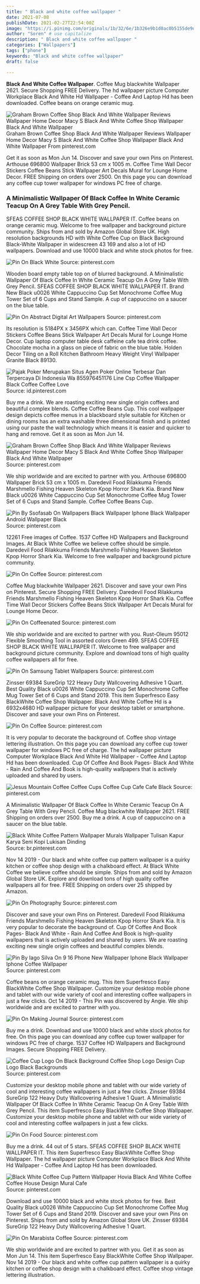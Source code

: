 ```yaml
---
title: " Black and white coffee wallpaper "
date: 2021-07-08
publishDate: 2021-02-27T22:54:00Z
image: "https://i.pinimg.com/originals/1b/32/6e/1b326e9b1d0ac0b5155de9dbe5126274.png"
author: "Soren" # use capitalize
description: " Black and white coffee wallpaper "
categories: ["Wallpapers"]
tags: ["phone"]
keywords: "Black and white coffee wallpaper"
draft: false

---
```



**Black And White Coffee Wallpaper**. Coffee Mug blackwhite Wallpaper 2621. Secure Shopping FREE Delivery. The hd wallpaper picture Computer Workplace Black And White Hd Wallpaper - Coffee And Laptop Hd has been downloaded. Coffee beans on orange ceramic mug.

![Graham Brown Coffee Shop Black And White Wallpaper Reviews Wallpaper Home Decor Macy S Black And White Coffee Shop Wallpaper Black And White Wallpaper](https://i.pinimg.com/originals/8e/fc/23/8efc232a7acbb0628162e8db3a4fffc0.jpg "Graham Brown Coffee Shop Black And White Wallpaper Reviews Wallpaper Home Decor Macy S Black And White Coffee Shop Wallpaper Black And White Wallpaper")
Graham Brown Coffee Shop Black And White Wallpaper Reviews Wallpaper Home Decor Macy S Black And White Coffee Shop Wallpaper Black And White Wallpaper From pinterest.com


Get it as soon as Mon Jun 14. Discover and save your own Pins on Pinterest. Arthouse 696800 Wallpaper Brick 53 cm x 1005 m. Coffee Time Wall Decor Stickers Coffee Beans Stick Wallpaper Art Decals Mural for Lounge Home Decor. FREE Shipping on orders over 2500. On this page you can download any coffee cup tower wallpaper for windows PC free of charge.

### A Minimalistic Wallpaper Of Black Coffee In White Ceramic Teacup On A Grey Table With Grey Pencil.

SFEAS COFFEE SHOP BLACK WHITE WALLPAPER IT. Coffee beans on orange ceramic mug. Welcome to free wallpaper and background picture community. Ships from and sold by Amazon Global Store UK. High resolution backgrounds HD with White Coffee Cup on Black Background Black-White Wallpaper in widescreen 43 169 and also a lot of HD wallpapers. Download and use 10000 black and white stock photos for free.


![Pin On Black White](https://i.pinimg.com/originals/8b/90/fa/8b90fa4403df2ea86b68026d5676cf06.png "Pin On Black White")
Source: pinterest.com

Wooden board empty table top on of blurred background. A Minimalistic Wallpaper Of Black Coffee In White Ceramic Teacup On A Grey Table With Grey Pencil. SFEAS COFFEE SHOP BLACK WHITE WALLPAPER IT. Brand New Black u0026 White Cappuccino Cup Set Monochrome Coffee Mug Tower Set of 6 Cups and Stand Sample. A cup of cappuccino on a saucer on the blue table.

![Pin On Abstract Digital Art Wallpapers](https://i.pinimg.com/736x/7c/7e/95/7c7e95a632f19fc89755c6b943273468.jpg "Pin On Abstract Digital Art Wallpapers")
Source: pinterest.com

Its resolution is 5184PX x 3456PX which can. Coffee Time Wall Decor Stickers Coffee Beans Stick Wallpaper Art Decals Mural for Lounge Home Decor. Cup laptop computer table desk caffeine cafe tea drink coffee. Chocolate mocha in a glass on piece of fabric on the blue table. Holden Decor Tiling on a Roll Kitchen Bathroom Heavy Weight Vinyl Wallpaper Granite Black 89130.

![Pajak Poker Merupakan Situs Agen Poker Online Terbesar Dan Terpercaya Di Indonesia Wa 855976451176 Line Csp Coffee Wallpaper Black Coffee Coffee Love](https://i.pinimg.com/474x/ef/83/75/ef8375db47673754c2df0baf5addb906.jpg "Pajak Poker Merupakan Situs Agen Poker Online Terbesar Dan Terpercaya Di Indonesia Wa 855976451176 Line Csp Coffee Wallpaper Black Coffee Coffee Love")
Source: id.pinterest.com

Buy me a drink. We are roasting exciting new single origin coffees and beautiful complex blends. Coffee Coffee Beans Cup. This cool wallpaper design depicts coffee menus in a blackboard style suitable for Kitchen or dining rooms has an extra washable three dimensional finish and is printed using our paste the wall technology which means it is easier and quicker to hang and remove. Get it as soon as Mon Jun 14.

![Graham Brown Coffee Shop Black And White Wallpaper Reviews Wallpaper Home Decor Macy S Black And White Coffee Shop Wallpaper Black And White Wallpaper](https://i.pinimg.com/originals/8e/fc/23/8efc232a7acbb0628162e8db3a4fffc0.jpg "Graham Brown Coffee Shop Black And White Wallpaper Reviews Wallpaper Home Decor Macy S Black And White Coffee Shop Wallpaper Black And White Wallpaper")
Source: pinterest.com

We ship worldwide and are excited to partner with you. Arthouse 696800 Wallpaper Brick 53 cm x 1005 m. Daredevil Food Rilakkuma Friends Marshmello Fishing Heaven Skeleton Kpop Horror Shark Kia. Brand New Black u0026 White Cappuccino Cup Set Monochrome Coffee Mug Tower Set of 6 Cups and Stand Sample. Coffee Coffee Beans Cup.

![Pin By Ssofasab On Wallpapers Black Wallpaper Iphone Black Wallpaper Android Wallpaper Black](https://i.pinimg.com/originals/28/41/5a/28415a6f484c4fc75ea9187886cc39ca.jpg "Pin By Ssofasab On Wallpapers Black Wallpaper Iphone Black Wallpaper Android Wallpaper Black")
Source: pinterest.com

12261 Free images of Coffee. 1537 Coffee HD Wallpapers and Background Images. At Black White Coffee we believe coffee should be simple. Daredevil Food Rilakkuma Friends Marshmello Fishing Heaven Skeleton Kpop Horror Shark Kia. Welcome to free wallpaper and background picture community.

![Pin On Coffee](https://i.pinimg.com/originals/7b/3f/69/7b3f6979cef287cf59ae27434e8baaee.jpg "Pin On Coffee")
Source: pinterest.com

Coffee Mug blackwhite Wallpaper 2621. Discover and save your own Pins on Pinterest. Secure Shopping FREE Delivery. Daredevil Food Rilakkuma Friends Marshmello Fishing Heaven Skeleton Kpop Horror Shark Kia. Coffee Time Wall Decor Stickers Coffee Beans Stick Wallpaper Art Decals Mural for Lounge Home Decor.

![Pin On Coffeenated](https://i.pinimg.com/originals/b9/61/b0/b961b03ae9112674e1278849bc27732f.png "Pin On Coffeenated")
Source: pinterest.com

We ship worldwide and are excited to partner with you. Rust-Oleum 95012 Flexible Smoothing Tool in assorted colors Green 499. SFEAS COFFEE SHOP BLACK WHITE WALLPAPER IT. Welcome to free wallpaper and background picture community. Explore and download tons of high quality coffee wallpapers all for free.

![Pin On Samsung Tablet Wallpapers](https://i.pinimg.com/736x/ea/1d/6d/ea1d6d4597e962154564dd22e5b9c087.jpg "Pin On Samsung Tablet Wallpapers")
Source: pinterest.com

Zinsser 69384 SureGrip 122 Heavy Duty Wallcovering Adhesive 1 Quart. Best Quality Black u0026 White Cappuccino Cup Set Monochrome Coffee Mug Tower Set of 6 Cups and Stand 2019. This item Superfresco Easy BlackWhite Coffee Shop Wallpaper. Black And White Coffee Hd is a 6932x4680 HD wallpaper picture for your desktop tablet or smartphone. Discover and save your own Pins on Pinterest.

![Pin On Coffee](https://i.pinimg.com/originals/86/e2/24/86e2243b4af2abd033f12b5a561e36d6.jpg "Pin On Coffee")
Source: pinterest.com

It is very popular to decorate the background of. Coffee shop vintage lettering illustration. On this page you can download any coffee cup tower wallpaper for windows PC free of charge. The hd wallpaper picture Computer Workplace Black And White Hd Wallpaper - Coffee And Laptop Hd has been downloaded. Cup Of Coffee And Book Pages- Black And White - Rain And Coffee And Book is high-quality wallpapers that is actively uploaded and shared by users.

![Jesus Mountain Coffee Coffee Cups Coffee Cup Cafe Cafe Black](https://i.pinimg.com/originals/0a/47/1b/0a471b5561c64209e4a1bf0fe3d33c0a.jpg "Jesus Mountain Coffee Coffee Cups Coffee Cup Cafe Cafe Black")
Source: pinterest.com

A Minimalistic Wallpaper Of Black Coffee In White Ceramic Teacup On A Grey Table With Grey Pencil. Coffee Mug blackwhite Wallpaper 2621. FREE Shipping on orders over 2500. Buy me a drink. A cup of cappuccino on a saucer on the blue table.

![Black White Coffee Pattern Wallpaper Murals Wallpaper Tulisan Kapur Karya Seni Kopi Lukisan Dinding](https://i.pinimg.com/564x/be/00/f0/be00f0f320511e0722cbf34582f4ccbf.jpg "Black White Coffee Pattern Wallpaper Murals Wallpaper Tulisan Kapur Karya Seni Kopi Lukisan Dinding")
Source: br.pinterest.com

Nov 14 2019 - Our black and white coffee cup pattern wallpaper is a quirky kitchen or coffee shop design with a chalkboard effect. At Black White Coffee we believe coffee should be simple. Ships from and sold by Amazon Global Store UK. Explore and download tons of high quality coffee wallpapers all for free. FREE Shipping on orders over 25 shipped by Amazon.

![Pin On Photography](https://i.pinimg.com/originals/84/f2/6d/84f26d3f1c54fc299b314062e36e2855.png "Pin On Photography")
Source: pinterest.com

Discover and save your own Pins on Pinterest. Daredevil Food Rilakkuma Friends Marshmello Fishing Heaven Skeleton Kpop Horror Shark Kia. It is very popular to decorate the background of. Cup Of Coffee And Book Pages- Black And White - Rain And Coffee And Book is high-quality wallpapers that is actively uploaded and shared by users. We are roasting exciting new single origin coffees and beautiful complex blends.

![Pin By Iago Silva On 9 16 Phone New Wallpaper Iphone Black Wallpaper Iphone Coffee Wallpaper](https://i.pinimg.com/originals/9f/4e/d9/9f4ed9ab0d57c88ec2b15545093d95f4.jpg "Pin By Iago Silva On 9 16 Phone New Wallpaper Iphone Black Wallpaper Iphone Coffee Wallpaper")
Source: pinterest.com

Coffee beans on orange ceramic mug. This item Superfresco Easy BlackWhite Coffee Shop Wallpaper. Customize your desktop mobile phone and tablet with our wide variety of cool and interesting coffee wallpapers in just a few clicks. Oct 14 2019 - This Pin was discovered by Angie. We ship worldwide and are excited to partner with you.

![Pin On Making Journal](https://i.pinimg.com/originals/21/49/6b/21496bf8d593539a8b0d3533f633087e.jpg "Pin On Making Journal")
Source: pinterest.com

Buy me a drink. Download and use 10000 black and white stock photos for free. On this page you can download any coffee cup tower wallpaper for windows PC free of charge. 1537 Coffee HD Wallpapers and Background Images. Secure Shopping FREE Delivery.

![Coffee Cup Logo On Black Background Coffee Shop Logo Design Cup Logo Black Backgrounds](https://i.pinimg.com/originals/0b/0e/2a/0b0e2aad8f7007aecb714b8dc6a8acc4.jpg "Coffee Cup Logo On Black Background Coffee Shop Logo Design Cup Logo Black Backgrounds")
Source: pinterest.com

Customize your desktop mobile phone and tablet with our wide variety of cool and interesting coffee wallpapers in just a few clicks. Zinsser 69384 SureGrip 122 Heavy Duty Wallcovering Adhesive 1 Quart. A Minimalistic Wallpaper Of Black Coffee In White Ceramic Teacup On A Grey Table With Grey Pencil. This item Superfresco Easy BlackWhite Coffee Shop Wallpaper. Customize your desktop mobile phone and tablet with our wide variety of cool and interesting coffee wallpapers in just a few clicks.

![Pin On Food](https://i.pinimg.com/originals/37/6b/46/376b465ecc4b3f54914aee7e16a7115e.jpg "Pin On Food")
Source: pinterest.com

Buy me a drink. 44 out of 5 stars. SFEAS COFFEE SHOP BLACK WHITE WALLPAPER IT. This item Superfresco Easy BlackWhite Coffee Shop Wallpaper. The hd wallpaper picture Computer Workplace Black And White Hd Wallpaper - Coffee And Laptop Hd has been downloaded.

![Black White Coffee Cup Pattern Wallpaper Hovia Black And White Coffee Coffee House Design Mural Cafe](https://i.pinimg.com/originals/77/c5/22/77c522f60dfeb53637d8a294e7f13612.jpg "Black White Coffee Cup Pattern Wallpaper Hovia Black And White Coffee Coffee House Design Mural Cafe")
Source: pinterest.com

Download and use 10000 black and white stock photos for free. Best Quality Black u0026 White Cappuccino Cup Set Monochrome Coffee Mug Tower Set of 6 Cups and Stand 2019. Discover and save your own Pins on Pinterest. Ships from and sold by Amazon Global Store UK. Zinsser 69384 SureGrip 122 Heavy Duty Wallcovering Adhesive 1 Quart.

![Pin On Marabista Coffee](https://i.pinimg.com/originals/1b/32/6e/1b326e9b1d0ac0b5155de9dbe5126274.png "Pin On Marabista Coffee")
Source: pinterest.com

We ship worldwide and are excited to partner with you. Get it as soon as Mon Jun 14. This item Superfresco Easy BlackWhite Coffee Shop Wallpaper. Nov 14 2019 - Our black and white coffee cup pattern wallpaper is a quirky kitchen or coffee shop design with a chalkboard effect. Coffee shop vintage lettering illustration.

